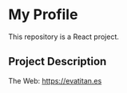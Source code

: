 # My Profile
This repository is a React project.

## Project Description
The Web: https://evatitan.es
